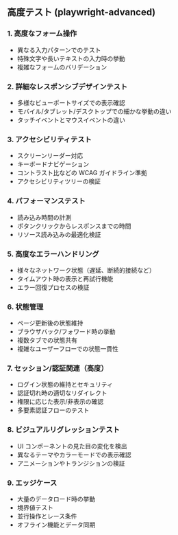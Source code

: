 ## 高度テスト (playwright-advanced)

### 1. 高度なフォーム操作

- 異なる入力パターンでのテスト
- 特殊文字や長いテキストの入力時の挙動
- 複雑なフォームのバリデーション

### 2. 詳細なレスポンシブデザインテスト

- 多様なビューポートサイズでの表示確認
- モバイル/タブレット/デスクトップでの細かな挙動の違い
- タッチイベントとマウスイベントの違い

### 3. アクセシビリティテスト

- スクリーンリーダー対応
- キーボードナビゲーション
- コントラスト比などの WCAG ガイドライン準拠
- アクセシビリティツリーの検証

### 4. パフォーマンステスト

- 読み込み時間の計測
- ボタンクリックからレスポンスまでの時間
- リソース読み込みの最適化検証

### 5. 高度なエラーハンドリング

- 様々なネットワーク状態（遅延、断続的接続など）
- タイムアウト時の表示と再試行機能
- エラー回復プロセスの検証

### 6. 状態管理

- ページ更新後の状態維持
- ブラウザバック/フォワード時の挙動
- 複数タブでの状態共有
- 複雑なユーザーフローでの状態一貫性

### 7. セッション/認証関連（高度）

- ログイン状態の維持とセキュリティ
- 認証切れ時の適切なリダイレクト
- 権限に応じた表示/非表示の確認
- 多要素認証フローのテスト

### 8. ビジュアルリグレッションテスト

- UI コンポーネントの見た目の変化を検出
- 異なるテーマやカラーモードでの表示確認
- アニメーションやトランジションの検証

### 9. エッジケース

- 大量のデータロード時の挙動
- 境界値テスト
- 並行操作とレース条件
- オフライン機能とデータ同期
